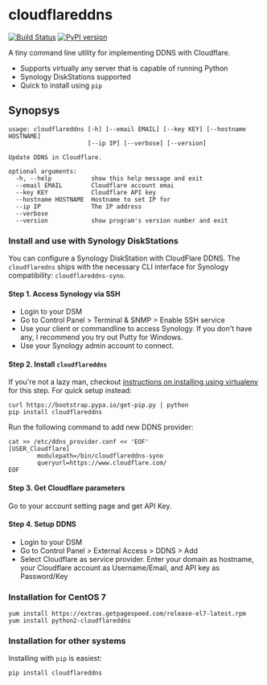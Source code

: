 # cloudflareddns 

[![Build Status](https://travis-ci.org/dvershinin/cloudflareddns.svg?branch=master)](https://travis-ci.org/dvershinin/cloudflareddns)
[![PyPI version](https://badge.fury.io/py/cloudflareddns.svg)](https://badge.fury.io/py/cloudflareddns)

A tiny command line utility for implementing DDNS with Cloudflare.

* Supports virtually any server that is capable of running Python
* Synology DiskStations supported
* Quick to install using `pip`

## Synopsys

```
usage: cloudflareddns [-h] [--email EMAIL] [--key KEY] [--hostname HOSTNAME]
                      [--ip IP] [--verbose] [--version]

Update DDNS in Cloudflare.

optional arguments:
  -h, --help           show this help message and exit
  --email EMAIL        Cloudflare account emai
  --key KEY            Cloudflare API key
  --hostname HOSTNAME  Hostname to set IP for
  --ip IP              The IP address
  --verbose
  --version            show program's version number and exit
```

### Install and use with Synology DiskStations

You can configure a Synology DiskStation with CloudFlare DDNS.
The `cloudflaredns` ships with the necessary CLI interface for Synology compatibility: `cloudflareddns-syno`.
    
#### Step 1. Access Synology via SSH

* Login to your DSM
* Go to Control Panel > Terminal & SNMP > Enable SSH service
* Use your client or commandline to access Synology. If you don't have any, I recommend you try out Putty for Windows.
* Use your Synology admin account to connect.

#### Step 2. Install `cloudflareddns`

If you're not a lazy man, checkout [instructions on installing using virtualenv](SAFE-INSTALL.md) for this step.
For quick setup instead:

    curl https://bootstrap.pypa.io/get-pip.py | python
    pip install cloudflareddns

Run the following command to add new DDNS provider:

```
cat >> /etc/ddns_provider.conf << 'EOF'
[USER_Cloudflare]
        modulepath=/bin/cloudflareddns-syno
        queryurl=https://www.cloudflare.com/
EOF
```

#### Step 3. Get Cloudflare parameters

Go to your account setting page and get API Key.

#### Step 4. Setup DDNS

* Login to your DSM
* Go to Control Panel > External Access > DDNS > Add
* Select Cloudflare as service provider. Enter your domain as hostname, your Cloudflare account as Username/Email, and API key as Password/Key
    

### Installation for CentOS 7

    yum install https://extras.getpagespeed.com/release-el7-latest.rpm
    yum install python2-cloudflareddns
    
### Installation for other systems

Installing with `pip` is easiest:

    pip install cloudflareddns


